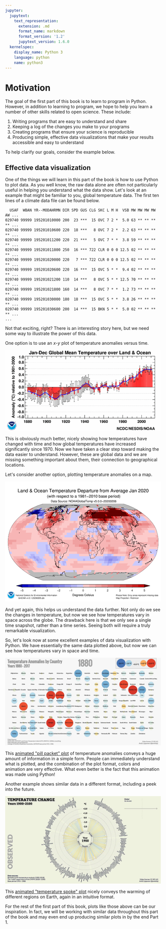 ```yaml
---
jupyter:
  jupytext:
    text_representation:
      extension: .md
      format_name: markdown
      format_version: '1.2'
      jupytext_version: 1.6.0
  kernelspec:
    display_name: Python 3
    language: python
    name: python3
---
```


# Motivation

The goal of the first part of this book is to learn to program in Python. However, in addition to learning to program, we hope to help you learn a number of other skills related to open science. These include:

1. Writing programs that are easy to understand and share
2. Keeping a log of the changes you make to your programs
3. Creating programs that ensure your science is reproducible
4. Producing simple, effective data visualizations that make your results accessible and easy to understand

To help clarify our goals, consider the example below.


## Effective data visualization

One of the things we will learn in this part of the book is how to use Python to plot data. As you well know, the raw data alone are often not particularly useful in helping you understand what the data show. Let's look at an example that might be familiar to you, global temperature data. The first ten lines of a climate data file can be found below.

```
  USAF  WBAN YR--MODAHRMN DIR SPD GUS CLG SKC L M H  VSB MW MW MW MW AW ...
029740 99999 195201010000 200  23 ***  15 OVC 7 2 *  5.0 63 ** ** ** ** ...
029740 99999 195201010600 220  18 ***   8 OVC 7 2 *  2.2 63 ** ** ** ** ...
029740 99999 195201011200 220  21 ***   5 OVC 7 * *  3.8 59 ** ** ** ** ...
029740 99999 195201011800 250  16 *** 722 CLR 0 0 0 12.5 02 ** ** ** ** ...
029740 99999 195201020000 220   7 *** 722 CLR 0 0 0 12.5 02 ** ** ** ** ...
029740 99999 195201020600 220  16 ***  15 OVC 5 * *  9.4 02 ** ** ** ** ...
029740 99999 195201021200 110  14 ***   8 OVC 5 * * 12.5 70 ** ** ** ** ...
029740 99999 195201021800 160  14 ***   8 OVC 7 * *  1.2 73 ** ** ** ** ...
029740 99999 195201030000 180  18 ***  15 OVC 5 * *  3.8 26 ** ** ** ** ...
029740 99999 195201030600 200  14 ***  15 BKN 5 * *  5.0 02 ** ** ** ** ...
...
```

Not that exciting, right? There is an interesting story here, but we need some way to illustrate the power of this data.


One option is to use an *x*-*y* plot of temperature anomalies versus time.

![_**Figure 1.1**. Global mean temperature anomalies from 1880-2011. Source: <https://www.ncdc.noaa.gov/sotc/global/201113>._](../img/temperature-anomalies-over-time.png)

This is obviously much better, nicely showing how temperatures have changed with time and how global temperatures have increased significantly since 1970. Now we have taken a clear step toward making the data easier to understand. However, these are global data and we are missing something important about them, their connection to geographical locations.


Let's consider another option, plotting temperature anomalies on a map.

![_**Figure 1.2**. Global temperature anomalies for January 2020. Source: <https://www.ncdc.noaa.gov/sotc/global/201603>._](../img/global-temperature-anomalies.png)

And yet again, this helps us understand the data further. Not only do we see the changes in temperature, but now we see how temperatures vary in space across the globe. The drawback here is that we only see a single time snapshot, rather than a time series. Seeing both will require a truly remarkable visualization.

So, let's look now at some excellent examples of data visualization with Python. We have essentially the same data plotted above, but now we can see how temperatures vary in space and time.


![_**Figure 1.3**. Global temperature anomalies by country from 1900-2017. Visualization by Antti Lipponen (<https://twitter.com/anttilip>). The animation can be viewed by clicking on the image or online at <https://flic.kr/p/293M1oa>._](../img/lipponen-video-1.jpg)

This [animated "pill packet" plot]((https://flic.kr/p/293M1oa)) of temperature anomalies conveys a huge amount of information in a simple form. People can immediately understand what is plotted, and the combination of the plot format, colors and animation are very effective. What even better is the fact that this animation was made using Python!

Another example shows similar data in a different format, including a peek into the future.


![_**Figure 1.4**. Global temperature anomalies past and future, 1900-2100. Visualization by Antti Lipponen (<https://twitter.com/anttilip>). The animation can be viewed by clicking on the image or online at <https://flic.kr/p/QYnKre>._](../img/lipponen-video-2.jpg)

This [animated "temperature spoke" plot](https://flic.kr/p/QYnKre) nicely conveys the warming of different regions on Earth, again in an intuitive format.

For the rest of the first part of this book, plots like those above can be our inspiration. In fact, we will be working with similar data throughout this part of the book and may even end up producing similar plots in by the end Part 1.
